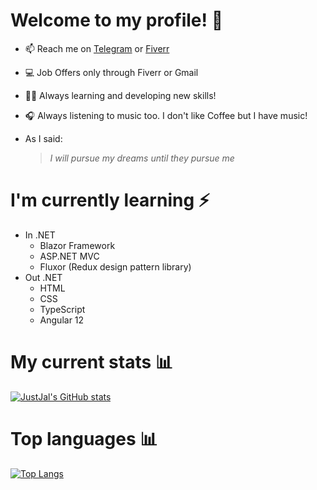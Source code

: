 # Welcome to my profile! 🌠
- 📫 Reach me on [Telegram](https://t.me/OutOfChronologicalOrder) or [Fiverr](https://www.fiverr.com/justjal)
- 💻 Job Offers only through Fiverr or Gmail
- 🏃‍♂️ Always learning and developing new skills!
- 🎧 Always listening to music too. I don't like Coffee but I have music!
- As I said:

   > *I will pursue my dreams until they pursue me*
# I'm currently learning ⚡ 
 - In .NET
   - Blazor Framework 
   - ASP.NET MVC
   - Fluxor (Redux design pattern library)
 - Out .NET
   - HTML 
   - CSS
   - TypeScript
   - Angular 12
# My current stats 📊
[![JustJal's GitHub stats](https://github-readme-stats.vercel.app/api?username=JustJal&show_icons=true&theme=algolia)](https://github.com/anuraghazra/github-readme-stats)
# Top languages 📊
[![Top Langs](https://github-readme-stats.vercel.app/api/top-langs/?username=JustJal&layout=compact&theme=algolia)](https://github.com/anuraghazra/github-readme-stats)
